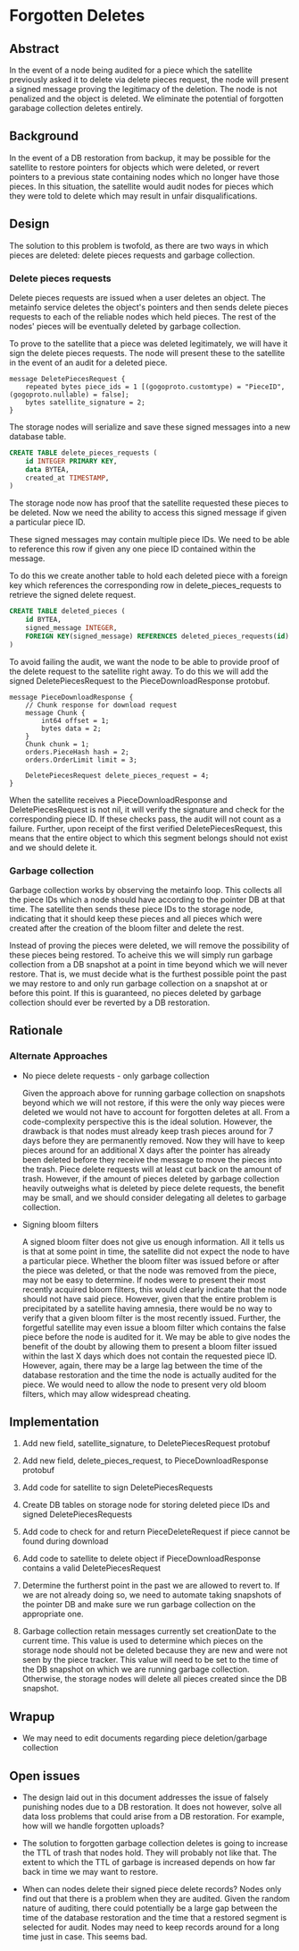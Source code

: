 # Forgotten Deletes

## Abstract

In the event of a node being audited for a piece which the satellite previously asked it to delete via delete pieces request, the node will present a signed message proving the legitimacy of the deletion. The node is not penalized and the object is deleted. We eliminate the potential of forgotten garabage collection deletes entirely.

## Background

In the event of a DB restoration from backup, it may be possible for the satellite to restore pointers for objects which were deleted, or revert pointers to a previous state containing nodes which no longer have those pieces. In this situation, the satellite would audit nodes for pieces which they were told to delete which may result in unfair disqualifications.

## Design

The solution to this problem is twofold, as there are two ways in which pieces are deleted: delete pieces requests and garbage collection.

### Delete pieces requests

Delete pieces requests are issued when a user deletes an object. The metainfo service deletes the object's pointers and then sends delete pieces requests to each of the reliable nodes which held pieces. The rest of the nodes' pieces will be eventually deleted by garbage collection. 

To prove to the satellite that a piece was deleted legitimately, we will have it sign the delete pieces requests. The node will present these to the satellite in the event of an audit for a deleted piece.

```
message DeletePiecesRequest {
    repeated bytes piece_ids = 1 [(gogoproto.customtype) = "PieceID", (gogoproto.nullable) = false];
    bytes satellite_signature = 2;
}
```

The storage nodes will serialize and save these signed messages into a new database table.

```sql
CREATE TABLE delete_pieces_requests (
    id INTEGER PRIMARY KEY,
    data BYTEA,
    created_at TIMESTAMP,
)
```

The storage node now has proof that the satellite requested these pieces to be deleted. Now we need the ability to access this signed message if given a particular piece ID.

These signed messages may contain multiple piece IDs. We need to be able to reference this row if given any one piece ID contained within the message.

To do this we create another table to hold each deleted piece with a foreign key which references the corresponding row in delete_pieces_requests to retrieve the signed delete request.

```sql
CREATE TABLE deleted_pieces (
    id BYTEA,
    signed_message INTEGER,
    FOREIGN KEY(signed_message) REFERENCES deleted_pieces_requests(id)
)
```

To avoid failing the audit, we want the node to be able to provide proof of the delete request to the satellite right away. To do this we will add the signed DeletePiecesRequest to the PieceDownloadResponse protobuf.

```
message PieceDownloadResponse {
    // Chunk response for download request
    message Chunk {
        int64 offset = 1;
        bytes data = 2;
    }
    Chunk chunk = 1;
    orders.PieceHash hash = 2;
    orders.OrderLimit limit = 3;
    
    DeletePiecesRequest delete_pieces_request = 4;
}
```

When the satellite receives a PieceDownloadResponse and DeletePiecesRequest is not nil, it will verify the signature and check for the corresponding piece ID. If these checks pass, the audit will not count as a failure. Further, upon receipt of the first verified DeletePiecesRequest, this means that the entire object to which this segment belongs should not exist and we should delete it.

### Garbage collection

Garbage collection works by observing the metainfo loop. This collects all the piece IDs which a node should have according to the pointer DB at that time. The satellite then sends these piece IDs to the storage node, indicating that it should keep these pieces and all pieces which were created after the creation of the bloom filter and delete the rest.

Instead of proving the pieces were deleted, we will remove the possibility of these pieces being restored.
To acheive this we will simply run garbage collection from a DB snapshot at a point in time beyond which we will never restore. That is, we must decide what is the furthest possible point the past we may restore to and only run garbage collection on a snapshot at or before this point. If this is guaranteed, no pieces deleted by garbage collection should ever be reverted by a DB restoration.

## Rationale

### Alternate Approaches

- No piece delete requests - only garbage collection

    Given the approach above for running garbage collection on snapshots beyond which we will not restore, if this were the only way pieces were deleted we would not have to account for forgotten deletes at all. From a code-complexity perspective this is the ideal solution. However, the drawback is that nodes must already keep trash pieces around for 7 days before they are permanently removed. Now they will have to keep pieces around for an additional X days after the pointer has already been deleted before they receive the message to move the pieces into the trash. Piece delete requests will at least cut back on the amount of trash. However, if the amount of pieces deleted by garbage collection heavily outweighs what is deleted by piece delete requests, the benefit may be small, and we should consider delegating all deletes to garbage collection.

- Signing bloom filters

    A signed bloom filter does not give us enough information. All it tells us is that at some point in time, the satellite did not expect the node to have a particular piece. Whether the bloom filter was issued before or after the piece was deleted, or that the node was removed from the piece, may not be easy to determine. If nodes were to present their most recently acquired bloom filters, this would clearly indicate that the node should not have said piece. However, given that the entire problem is precipitated by a satellite having amnesia, there would be no way to verify that a given bloom filter is the most recently issued. Further, the forgetful satellite may even issue a bloom filter which contains the false piece before the node is audited for it. We may be able to give nodes the benefit of the doubt by allowing them to present a bloom filter issued within the last X days which does not contain the requested piece ID. However, again, there may be a large lag between the time of the database restoration and the time the node is actually audited for the piece. We would need to allow the node to present very old bloom filters, which may allow widespread cheating.

## Implementation

1. Add new field, satellite_signature, to DeletePiecesRequest protobuf

2. Add new field, delete_pieces_request, to PieceDownloadResponse protobuf

3. Add code for satellite to sign DeletePiecesRequests

4. Create DB tables on storage node for storing deleted piece IDs and signed DeletePiecesRequests

5. Add code to check for and return PieceDeleteRequest if piece cannot be found during download

6. Add code to satellite to delete object if PieceDownloadResponse contains a valid DeletePiecesRequest

7. Determine the furtherst point in the past we are allowed to revert to. If we are not already doing so, we need to automate taking snapshots of the pointer DB and make sure we run garbage collection on the appropriate one.

8. Garbage collection retain messages currently set creationDate to the current time. This value is used to determine which pieces on the storage node should not be deleted because they are new and were not seen by the piece tracker. This value will need to be set to the time of the DB snapshot on which we are running garbage collection. Otherwise, the storage nodes will delete all pieces created since the DB snapshot.

## Wrapup

- We may need to edit documents regarding piece deletion/garbage collection

## Open issues

- The design laid out in this document addresses the issue of falsely punishing nodes due to a DB restoration. It does not however, solve all data loss problems that could arise from a DB restoration. For example, how will we handle forgotten uploads?

- The solution to forgotten garbage collection deletes is going to increase the TTL of trash that nodes hold. They will probably not like that. The extent to which the TTL of garbage is increased depends on how far back in time we may want to restore.

- When can nodes delete their signed piece delete records? Nodes only find out that there is a problem when they are audited. Given the random nature of auditing, there could potentially be a large gap between the time of the database restoration and the time that a restored segment is selected for audit. Nodes may need to keep records around for a long time just in case. This seems bad.